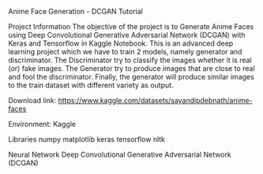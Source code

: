 Anime Face Generation - DCGAN Tutorial

Project Information
The objective of the project is to Generate Anime Faces using Deep Convolutional Generative Adversarial Network (DCGAN) with Keras and Tensorflow in Kaggle Notebook. This is an advanced deep learning project which we have to train 2 models, namely generator and discriminator. The Discriminator try to classify the images whether it is real (or) fake images. The Generator try to produce images that are close to real and fool the discriminator. Finally, the generator will produce similar images to the train dataset with different variety as output.

Download link: https://www.kaggle.com/datasets/sayandipdebnath/anime-faces

Environment: Kaggle


Libraries
numpy
matplotlib
keras
tensorflow
nltk


Neural Network
Deep Convolutional Generative Adversarial Network (DCGAN)
